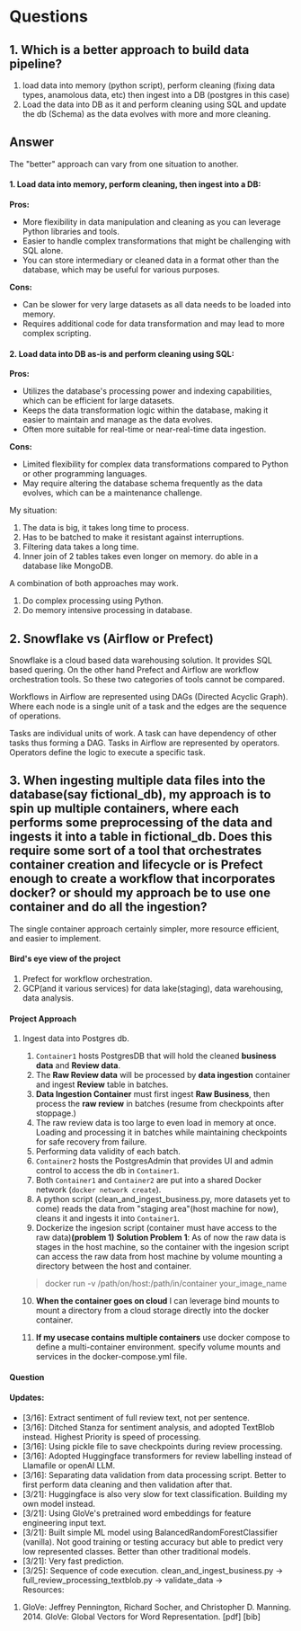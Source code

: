 # Questions

## 1. Which is a better approach to build data pipeline?
1. load data into memory (python script), perform cleaning (fixing data types, anamolous data, etc) then ingest into a DB (postgres in this case)
2. Load the data into DB as it and perform cleaning using SQL and update the db (Schema) as the data evolves with more and more cleaning.
 
## Answer
The "better" approach can vary from one situation to another.

#### 1. Load data into memory, perform cleaning, then ingest into a DB:

**Pros:**

- More flexibility in data manipulation and cleaning as you can leverage Python libraries and tools.
- Easier to handle complex transformations that might be challenging with SQL alone.
- You can store intermediary or cleaned data in a format other than the database, which may be useful for various purposes.

**Cons:**

- Can be slower for very large datasets as all data needs to be loaded into memory.
- Requires additional code for data transformation and may lead to more complex scripting.


#### 2. Load data into DB as-is and perform cleaning using SQL:

**Pros:**

- Utilizes the database's processing power and indexing capabilities, which can be efficient for large datasets.
- Keeps the data transformation logic within the database, making it easier to maintain and manage as the data evolves.
- Often more suitable for real-time or near-real-time data ingestion.

**Cons:**

- Limited flexibility for complex data transformations compared to Python or other programming languages.
- May require altering the database schema frequently as the data evolves, which can be a maintenance challenge.

My situation:
1. The data is big, it takes long time to process.
2. Has to be batched to make it resistant against interruptions.
3. Filtering data takes a long time. 
4. Inner join of 2 tables takes even longer on memory. do able in a database like MongoDB.

A combination of both approaches may work. 
1. Do complex processing using Python.
2. Do memory intensive processing in database.



## 2. Snowflake vs (Airflow or Prefect)
Snowflake is a cloud based data warehousing solution. It provides SQL based quering. On the other hand Prefect and Airflow are workflow orchestration tools. So these two categories of tools cannot be compared. 

Workflows in Airflow are represented using DAGs (Directed Acyclic Graph). Where each node is a single unit of a task and the edges are the sequence of operations. 

Tasks are individual units of work. A task can have dependency of other tasks thus forming a DAG. Tasks in Airflow are represented by operators. Operators define the logic to execute a specific task. 



## 3. When ingesting multiple data files into the database(say fictional_db), my approach is to spin up multiple containers, where each performs some preprocessing of the data and ingests it into a table in fictional_db. Does this require some sort of a tool that orchestrates container creation and lifecycle or is Prefect enough to create a workflow that incorporates docker? or should my approach be to use one container and do all the ingestion?

The single container approach certainly simpler, more resource efficient, and easier to implement. 

#### Bird's eye view of the project

1. Prefect for workflow orchestration.
2. GCP(and it various services) for data lake(staging), data warehousing, data analysis.

#### Project Approach
1. Ingest data into Postgres db.
   1. `Container1` hosts PostgresDB that will hold the cleaned **business data** and **Review data**.
   2. The **Raw Review data** will be processed by **data ingestion** container and ingest **Review** table in batches.
   3. **Data Ingestion Container** must first ingest **Raw Business**, then process the **raw review** in batches (resume from checkpoints after stoppage.)
   4. The raw review data is too large to even load in memory at once. Loading and processing it in batches while maintaining checkpoints for safe recovery from failure.
   5. Performing data validity of each batch.
   6. `Container2` hosts the PostgresAdmin that provides UI and admin control to access the db in `Container1`.
   7. Both `Container1` and `Container2` are put into a shared Docker network (`docker network create`).
   8. A python script (clean_and_ingest_business.py, more datasets yet to come) reads the data from "staging area"(host machine for now), cleans it and ingests it into `Container1`.
   9. Dockerize the ingesion script (container must have access to the raw data)**(problem 1)**
   **Solution Problem 1**: As of now the raw data is stages in the host machine, so the container with the ingesion script can access the raw data from host machine by volume mounting a directory between the host and container.
   > docker run -v /path/on/host:/path/in/container your_image_name

   
   10. **When the container goes on cloud** I can leverage bind mounts to mount a directory from a cloud storage directly into the docker container.

   11. **If my usecase contains multiple containers** use docker compose to define a multi-container environment. specify volume mounts and services in the docker-compose.yml file. 

#### Question


#### Updates:
- [3/16]: Extract sentiment of full review text, not per sentence.
- [3/16]: Ditched Stanza for sentiment analysis, and adopted TextBlob instead. Highest Priority is speed of processing.
- [3/16]: Using pickle file to save checkpoints during review processing.
- [3/16]: Adopted Huggingface transformers for review labelling instead of Llamafile or openAI LLM.
- [3/16]: Separating data validation from data processing script. Better to first perform data cleaning and then validation after that.
- [3/21]: Huggingface is also very slow for text classification. Building my own model instead.
- [3/21]: Using GloVe's pretrained word embeddings for feature engineering input text.
- [3/21]: Built simple ML model using BalancedRandomForestClassifier (vanilla). Not good training or testing accuracy but able to predict very low represented classes. Better than other traditional models.
- [3/21]: Very fast prediction.
- [3/25]: Sequence of code execution. clean_and_ingest_business.py -> full_review_processing_textblob.py -> validate_data ->   
Resources:
1. GloVe: Jeffrey Pennington, Richard Socher, and Christopher D. Manning. 2014. GloVe: Global Vectors for Word Representation. [pdf] [bib]


